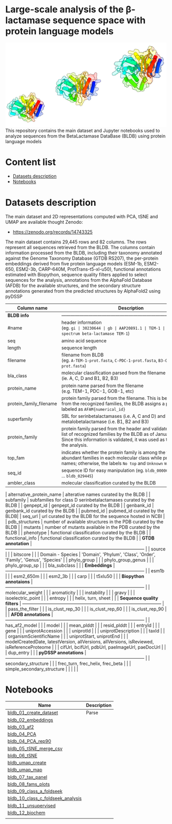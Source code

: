 # Large-scale analysis of the β-lactamase sequence space with protein language models
<img src="https://github.com/miangoar/protein_language_models_for_betalactamases_analysis/blob/main/images/blas.png" alt="Texto alternativo">
This repository contains the main dataset and Jupyter notebooks used to analyze sequences from the BetaLactamase DataBase (BLDB) using protein language models

# Content list
- [Datasets description](https://github.com/miangoar/Betalactamase-analysis-with-machine-learning?tab=readme-ov-file#datasets-description)
- [Notebooks](https://github.com/miangoar/Betalactamase-analysis-with-machine-learning?tab=readme-ov-file#notebooks)

# Datasets description 

The main dataset and 2D representations computed with PCA, tSNE and UMAP are available thought Zenodo:
- <https://zenodo.org/records/14743325>

The main dataset contains 29,445 rows and 82 columns. The rows represent all sequences retrieved from the BLDB. The columns contain information processed from the BLDB, including their taxonomy annotated against the Genome Taxonomy Database (GTDB RS207), the per-protein embeddings derived from five protein language models (ESM-1b, ESM2-650, ESM2-3b, CARP-640M, ProtTrans-t5-xl-u50), functional annotations estimated with Biopython, sequence quality filters applied to select sequences for the analysis, annotations from the AlphaFold Database (AFDB) for the available structures, and the secondary structure annotations generated from the predicted structures by AlphaFold2 using pyDSSP

| Column name | Description | 
|-----------|-----------| 
| **BLDB info** | ——————————————————————————————— |
| #name |  header information <br> (eg. `gi \| 30230644 \| gb \| AAP20891.1 \| TEM-1 \| class A broad-spectrum beta-lactamase TEM-1`)|
| seq | amino acid sequence  |
| length | sequence length |
| filename | filename from BLDB <br> (eg. `A-TEM-1-prot.fasta`, `C-PDC-1-prot.fasta`, `B3-GOB-1-prot.fasta`)|
| bla_class | molecular classification parsed from the filename <br> (ie. A, C, D and B1, B2, B3)|
| protein_name | protein name parsed from the filename <br> (e.g. TEM-1, PDC-1, GOB-1, etc) |
| protein_family_filename | protein family parsed from the filename. This is because, apart from the recognized families, the BLDB assigns a putative family labeled as `AFAM{numerical_id}` |
| superfamily | SBL for serinbetalactamases (i.e. A, C and D) and MBL for metalobetalactamase (i.e. B1, B2 and B3)|
| protein_family | protein family parsed from the header and validated against the list of recognized families by the BLDB as of January 8, 2024. Since this information is validated, it was used as the default for the analysis.  |
| top_fam | indicates whether the protein family is among the top 20 most abundant families in each molecular class while preserving their names; otherwise, the labels `No top` and `Unknown` were assigned. |
| seq_id | sequence ID for easy manipulation (eg. `bldb_000001`, `bldb_000002` ... `bldb_029445`) |
| ambler_class | molecular classification curated by the BLDB |

| alternative_protein_name | alterative names curated by the BLDB |
| subfamily | subfamilies for class D serinbetalactamases curated by the BLDB |
| genpept_id | genpept_id curated by the BLDB |
| genbank_id | genbank_id curated by the BLDB |
| pubmed_id | pubmed_id curated by the BLDB|
| seq_url | url curated by the BLDB for the sequence hosted in NCBI  |
| pdb_structures | number of available structures in the PDB curated by the BLDB |
| mutants | number of mutants available in the PDB curated by the BLDB |
| phenotype | functional classification curated by the BLDB |
| functional_info | functional classification curated by the BLDB |
| **GTDB annotation** | ——————————————————————————————— |
| source |  |
| bitscore |  |
| Domain - Species | 'Domain', 'Phylum', 'Class', 'Order', 'Family', 'Genus', 'Species' |
| phylo_group |  |
| phylo_group_genus |  |
| phylo_group_sp |  |
| bla_subclass |  |
| **Embeddings** |  ——————————————————————————————— |
| esm1b |  |
| esm2_650m |  |
| esm2_3b |  |
| carp |  |
| t5xlu50 |  |
| **Biopython annotaions** | ——————————————————————————————— |
| molecular_weight |  |
| aromaticity |  |
| instability |  |
| gravy |  |
| isoelectric_point |  |
| entropy |  |
| helix, turn, sheet |  |
| **Sequence quality filters** |  ——————————————————————————————— |
| pass_the_filter |  |
| is_clust_rep_30 |  |
| is_clust_rep_60 |  |
| is_clust_rep_90 |  |
| **AFDB annotations** |  ——————————————————————————————— |
| has_af2_model |  |
| model |  |
| mean_plddt |  |
| resid_plddt |  |
| entryId |  |
| gene |  |
| uniprotAccession |  |
| uniprotId |  |
| uniprotDescription |  |
| taxId |  |
| organismScientificName |  |
| uniprotStart, uniprotEnd |  |
| modelCreatedDate, latestVersion, allVersions, allVersions, isReviewed, isReferenceProteome |  |
| cifUrl, bcifUrl, pdbUrl, paeImageUrl, paeDocUrl |  |
| dup_entry |  |
| **pyDSSP annotations** |  ——————————————————————————————— |
| secondary_structure |  |
| frec_turn, frec_helix, frec_beta  |  |
| simple_secondary_structure |  |
|  |  |



# Notebooks 

| Name | Description | 
|-----------|-----------| 
| [bldb_01_create_dataset](https://github.com/miangoar/Betalactamase-analysis-with-machine-learning/blob/main/notebooks/bldb_01_create_dataset.ipynb) | Parse |
| [bldb_02_embeddings](https://github.com/miangoar/Betalactamase-analysis-with-machine-learning/blob/main/notebooks/bldb_02_embeddings.ipynb) |  |
| [bldb_03_af2](https://github.com/miangoar/Betalactamase-analysis-with-machine-learning/blob/main/notebooks/bldb_03_af2.ipynb) |  |
| [bldb_04_PCA](https://github.com/miangoar/Betalactamase-analysis-with-machine-learning/blob/main/notebooks/bldb_04_PCA.ipynb) |  |
| [bldb_04_PCA_rep90](https://github.com/miangoar/Betalactamase-analysis-with-machine-learning/blob/main/notebooks/bldb_04_PCA_rep90.ipynb) |  |
| [bldb_05_tSNE_merge_csv](https://github.com/miangoar/Betalactamase-analysis-with-machine-learning/blob/main/notebooks/bldb_05_tSNE_merge_csv.ipynb) |  |
| [bldb_06_tSNE](https://github.com/miangoar/Betalactamase-analysis-with-machine-learning/blob/main/notebooks/bldb_06_tSNE.ipynb) |  |
| [bldb_umap_create](https://github.com/miangoar/Betalactamase-analysis-with-machine-learning/blob/main/notebooks/bldb_umap_create.ipynb) |  |
| [bldb_umap_map](https://github.com/miangoar/Betalactamase-analysis-with-machine-learning/blob/main/notebooks/bldb_umap_map.ipynb) |  |
| [bldb_07_tax_panel](https://github.com/miangoar/Betalactamase-analysis-with-machine-learning/blob/main/notebooks/bldb_07_tax_panel.ipynb) |  |
| [bldb_08_fams_plots](https://github.com/miangoar/Betalactamase-analysis-with-machine-learning/blob/main/notebooks/bldb_08_fams_plots.ipynb) |  |
| [bldb_09_class_a_foldseek](https://github.com/miangoar/Betalactamase-analysis-with-machine-learning/blob/main/notebooks/bldb_09_class_a_foldseek.ipynb) |  |
| [bldb_10_class_c_foldseek_analysis](https://github.com/miangoar/Betalactamase-analysis-with-machine-learning/blob/main/notebooks/bldb_10_class_c_foldseek_analysis.ipynb) |  |
| [bldb_11_unsupervised](https://github.com/miangoar/Betalactamase-analysis-with-machine-learning/blob/main/notebooks/bldb_11_unsupervised.ipynb) |  |
| [bldb_12_biochem](https://github.com/miangoar/Betalactamase-analysis-with-machine-learning/blob/main/notebooks/bldb_12_biochem.ipynb) |  |
| []() |  |
